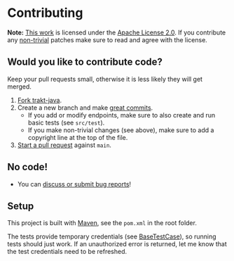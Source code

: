 # Contributing

**Note:** [This work](README.md) is licensed under the [Apache License 2.0](LICENSE.txt).
If you contribute any [non-trivial](http://www.gnu.org/prep/maintain/maintain.html#Legally-Significant) patches make sure to read and agree with the license.

## Would you like to contribute code?

Keep your pull requests small, otherwise it is less likely they will get merged.

1. [Fork trakt-java](https://github.com/UweTrottmann/trakt-java/fork).
2. Create a new branch and make [great commits](http://robots.thoughtbot.com/post/48933156625/5-useful-tips-for-a-better-commit-message).
   - If you add or modify endpoints, make sure to also create and run basic tests (see `src/test`).
   - If you make non-trivial changes (see above), make sure to add a copyright line at the top of the file. 
3. [Start a pull request](https://github.com/UweTrottmann/trakt-java/compare) against `main`.

## No code!

* You can [discuss or submit bug reports](https://github.com/UweTrottmann/trakt-java/issues)!

## Setup

This project is built with [Maven](https://maven.apache.org/), see the `pom.xml` in the root folder.

The tests provide temporary credentials (see [BaseTestCase](src/test/java/com/uwetrottmann/trakt5/BaseTestCase.java)),
so running tests should just work.
If an unauthorized error is returned, let me know that the test credentials need to be refreshed.
